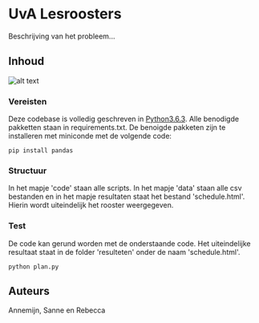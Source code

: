 # UvA Lesroosters

Beschrijving van het probleem...

## Inhoud

![alt text](http://heuristieken.nl/wiki/images/f/f5/Roostering2.jpg)

### Vereisten

Deze codebase is volledig geschreven in [Python3.6.3](https://www.python.org/downloads/).
Alle benodigde pakketten staan in requirements.txt.
De benoigde pakketen zijn te installeren met miniconde met de volgende code:

```
pip install pandas
```

### Structuur

In het mapje 'code' staan alle scripts. In het mapje 'data' staan alle csv bestanden
en in het mapje resultaten staat het bestand 'schedule.html'. Hierin wordt uiteindelijk het
rooster weergegeven.

### Test

De code kan gerund worden met de onderstaande code. Het uiteindelijke resultaat staat
in de folder 'resulteten' onder de naam 'schedule.html'.
```
python plan.py
```

## Auteurs

Annemijn, Sanne en Rebecca
